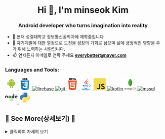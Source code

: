 <h1 align="center">Hi 👋, I'm minseok Kim</h1>
<h3 align="center">Android developer who turns imagination into reality</h3>

- 🔭 현재 성결대학교 정보통신공학과에 재학중입니다
- 💬 자기계발에 대한 열정으로 도전을 성장의 기회로 삼으며 삶에 긍정적인 영향을 주기 위해 노력하는 사람입니다.
- 📫 언제든지 이메일로 연락 주세요 **everybetter@naver.com**


<p align="left">
</p>

<h3 align="left">Languages and Tools:</h3>
<p align="left"> 
  <a href="https://developer.android.com" target="_blank" rel="noreferrer"> 
    <img src="https://raw.githubusercontent.com/devicons/devicon/master/icons/android/android-original-wordmark.svg" alt="android" width="40" height="40"/> 
  </a>
  <a href="https://www.w3schools.com/css/" target="_blank" rel="noreferrer"> 
    <img src="https://raw.githubusercontent.com/devicons/devicon/master/icons/css3/css3-original-wordmark.svg" alt="css3" width="40" height="40"/> 
  </a>
  <a href="https://firebase.google.com/" target="_blank" rel="noreferrer"> 
    <img src="https://www.vectorlogo.zone/logos/firebase/firebase-icon.svg" alt="firebase" width="40" height="40"/> 
  </a>
  <a href="https://git-scm.com/" target="_blank" rel="noreferrer"> 
    <img src="https://www.vectorlogo.zone/logos/git-scm/git-scm-icon.svg" alt="git" width="40" height="40"/> 
  </a>
  <a href="https://www.w3.org/html/" target="_blank" rel="noreferrer"> 
    <img src="https://raw.githubusercontent.com/devicons/devicon/master/icons/html5/html5-original-wordmark.svg" alt="html5" width="40" height="40"/> 
  </a>
  <a href="https://www.java.com" target="_blank" rel="noreferrer"> 
    <img src="https://raw.githubusercontent.com/devicons/devicon/master/icons/java/java-original.svg" alt="java" width="40" height="40"/> 
  </a>
  <a href="https://developer.mozilla.org/en-US/docs/Web/JavaScript" target="_blank" rel="noreferrer"> 
    <img src="https://raw.githubusercontent.com/devicons/devicon/master/icons/javascript/javascript-original.svg" alt="javascript" width="40" height="40"/> 
  </a>
  <a href="https://kotlinlang.org" target="_blank" rel="noreferrer"> 
    <img src="https://www.vectorlogo.zone/logos/kotlinlang/kotlinlang-icon.svg" alt="kotlin" width="40" height="40"/> 
  </a>
  <a href="https://www.mongodb.com/" target="_blank" rel="noreferrer"> 
    <img src="https://raw.githubusercontent.com/devicons/devicon/master/icons/mongodb/mongodb-original-wordmark.svg" alt="mongodb" width="40" height="40"/> 
  </a>
  <a href="https://www.microsoft.com/en-us/sql-server" target="_blank" rel="noreferrer"> 
    <img src="https://www.svgrepo.com/show/303229/microsoft-sql-server-logo.svg" alt="mssql" width="40" height="40"/> 
  </a>
  <a href="https://nodejs.org" target="_blank" rel="noreferrer"> 
    <img src="https://raw.githubusercontent.com/devicons/devicon/master/icons/nodejs/nodejs-original-wordmark.svg" alt="nodejs" width="40" height="40"/> 
  </a>
  <a href="https://www.python.org" target="_blank" rel="noreferrer"> 
    <img src="https://raw.githubusercontent.com/devicons/devicon/master/icons/python/python-original.svg" alt="python" width="40" height="40"/> 
  </a>
</p>




## 🌟 See More(상세보기) 🌟

<details>
  <summary>클릭하여 자세히 보기</summary>
  
  ### 📂 Project

  - **[재능 기부 어플](https://github.com/123qweminseok/Talent-Donation-App/blob/master/README.md)** - 기획, 안드로이드 개발(JAVA 팀장) (2024.03 ~ 2023.5)
  - **[NFC 출입관리 어플](https://github.com/123qweminseok/NFC-firstproejct)** -기획,안드로이드 개발(팀장) (2024.09 ~ 2024.11)
  - **[TODO캘린더](https://github.com/your-repo3)** - 기획, 안드로이드 개발(팀장) (2024.10 ~ 2024.12)
  - **[자비스(Jarvis) 프로젝트]**(구글 어시스먼트, 빅스비 그 이상의 프로그램 제작중)- 2025.01~ 진행중.

---

## 📘 Study

- 교내 웹,앱프로그래밍 스터디장 (2024.09 ~ 2024.12)
- 교내 객체지향 프로그래밍(JAVA) 튜터링장 (2023.09 ~ 2024.12)

---


## 🏆 Award
- 🥈 **성결대학교 창의문제해결 프로젝트 우수상(2등)** (2024.12.26)([링크](https://github.com/123qweminseok/NFC-firstproejct))
- 🏆 **성결대학교 성결튜터링(튜터) 최우수팀(1등)**(2024.12.23)([링크](곧 올라올 예정.))
- 🏆 **성결대학교 ICT 통합경진대회 최우수상(1등)** (2024.11.28) - [링크](https://www.sungkyul.ac.kr/sungkyulice/4167/subview.do?enc=Zm5jdDF8QEB8JTJGYmJzJTJGc3VuZ2t5dWxpY2UlMkYxMzc3JTJGMzY3MDQlMkZhcnRjbFZpZXcuZG8lM0Zpc1ZpZXdNaW5lJTNEZmFsc2UlMjZiYnNDbFNlcSUzRCUyNnNyY2hXcmQlM0QlMjZyZ3NCZ25kZVN0ciUzRCUyNnBhZ2UlM0QxJTI2YmJzT3BlbldyZFNlcSUzRCUyNnJnc0VuZGRlU3RyJTNEJTI2c3JjaENvbHVtbiUzRCUyNnBhc3N3b3JkJTNEJTI2)
- 🥉 **성결대학교 창업아이디어 경진대회 동상(3등)** (2024.11.27)-("페스티 고(축제와 함께 걷는 리워드 어플))-([링크](곧 올라올 예정))
- 🏆 **성결대학교 정보통신공학과 3학년 수석(1등)** (2024.07)[링크](https://blog.naver.com/everybetter/223502859872) (3학년 평균 학점 4.4로 마무리)
- 🏆 **성결대학교 포트폴리오 경진대회 최우수상(1등)** (2024.05.21) [링크](https://www.youtube.com/watch?v=LelZTbJi1y0&t=304s)
- 🥈 **2024 삶의 질 연구회 동계 학술대회 우수상(2등)** (2024.01.12) (NERF기술을 활용한 파노라마 어플리케이션)[링크](https://www.sungkyul.ac.kr/sungkyulice/7148/subview.do?enc=Zm5jdDF8QEB8JTJGYmJzJTJGc3VuZ2t5dWxpY2UlMkYxOTAzJTJGMzQzMzElMkZhcnRjbFZpZXcuZG8lM0Zpc1ZpZXdNaW5lJTNEZmFsc2UlMjZiYnNDbFNlcSUzRCUyNnNyY2hXcmQlM0QlMjZyZ3NCZ25kZVN0ciUzRCUyNnBhZ2UlM0QxJTI2YmJzT3BlbldyZFNlcSUzRCUyNnJnc0VuZGRlU3RyJTNEJTI2c3JjaENvbHVtbiUzRCUyNnBhc3N3b3JkJTNEJTI2)
- 🥉 **2023 한국실천공학교육학회 교육장비/매체 개발 및 아이디어 경진대회 동상(3등)** (2023.11.03)-(NFRF기술을 활용한 부동산 어플리케이션)[링크](https://www.sungkyul.ac.kr/sungkyulice/7148/subview.do?enc=Zm5jdDF8QEB8JTJGYmJzJTJGc3VuZ2t5dWxpY2UlMkYxOTAzJTJGMzUxMTYlMkZhcnRjbFZpZXcuZG8lM0Zpc1ZpZXdNaW5lJTNEZmFsc2UlMjZiYnNDbFNlcSUzRCUyNnNyY2hXcmQlM0QlMjZyZ3NCZ25kZVN0ciUzRCUyNnBhZ2UlM0QxJTI2YmJzT3BlbldyZFNlcSUzRCUyNnJnc0VuZGRlU3RyJTNEJTI2c3JjaENvbHVtbiUzRCUyNnBhc3N3b3JkJTNEJTI2)
---
  
## Most Used Languages
![Most Used Languages](https://github-readme-stats.vercel.app/api/top-langs/?username=123qweminseok&layout=compact&langs_count=10&theme=dark)

</div>

---

